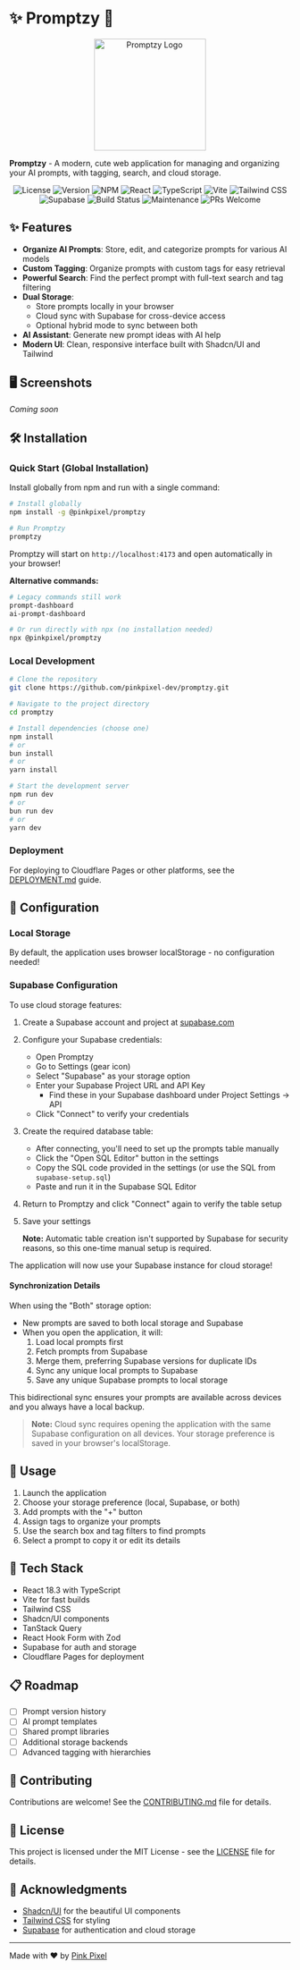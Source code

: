 # ✨ Promptzy 🎯

<p align="center">
  <img src="https://res.cloudinary.com/di7ctlowx/image/upload/v1748393462/icon_lzh8zy.png" alt="Promptzy Logo" width="200" />
</p>

**Promptzy** - A modern, cute web application for managing and organizing your AI prompts, with tagging, search, and cloud storage.

<div align="center">

![License](https://img.shields.io/badge/license-MIT-blue.svg)
![Version](https://img.shields.io/badge/version-1.2.0-green.svg)
![NPM](https://img.shields.io/npm/v/@pinkpixel/promptzy?color=red)
![React](https://img.shields.io/badge/React-19.1.0-61DAFB?logo=react)
![TypeScript](https://img.shields.io/badge/TypeScript-5.8.3-3178C6?logo=typescript)
![Vite](https://img.shields.io/badge/Vite-5.4.19-646CFF?logo=vite)
![Tailwind CSS](https://img.shields.io/badge/Tailwind_CSS-3.4.11-38B2AC?logo=tailwind-css)
![Supabase](https://img.shields.io/badge/Supabase-2.49.7-3ECF8E?logo=supabase)
![Build Status](https://img.shields.io/badge/build-passing-brightgreen)
![Maintenance](https://img.shields.io/badge/Maintained%3F-yes-green.svg)
![PRs Welcome](https://img.shields.io/badge/PRs-welcome-brightgreen.svg)

</div>

## ✨ Features

- **Organize AI Prompts**: Store, edit, and categorize prompts for various AI models
- **Custom Tagging**: Organize prompts with custom tags for easy retrieval
- **Powerful Search**: Find the perfect prompt with full-text search and tag filtering
- **Dual Storage**:
  - Store prompts locally in your browser
  - Cloud sync with Supabase for cross-device access
  - Optional hybrid mode to sync between both
- **AI Assistant**: Generate new prompt ideas with AI help
- **Modern UI**: Clean, responsive interface built with Shadcn/UI and Tailwind

## 🖥️ Screenshots

*Coming soon*

## 🛠️ Installation

### Quick Start (Global Installation)

Install globally from npm and run with a single command:

```bash
# Install globally
npm install -g @pinkpixel/promptzy

# Run Promptzy
promptzy
```

Promptzy will start on `http://localhost:4173` and open automatically in your browser!

**Alternative commands:**
```bash
# Legacy commands still work
prompt-dashboard
ai-prompt-dashboard

# Or run directly with npx (no installation needed)
npx @pinkpixel/promptzy
```

### Local Development

```bash
# Clone the repository
git clone https://github.com/pinkpixel-dev/promptzy.git

# Navigate to the project directory
cd promptzy

# Install dependencies (choose one)
npm install
# or
bun install
# or
yarn install

# Start the development server
npm run dev
# or
bun run dev
# or
yarn dev
```

### Deployment

For deploying to Cloudflare Pages or other platforms, see the [DEPLOYMENT.md](DEPLOYMENT.md) guide.

## 🔧 Configuration

### Local Storage

By default, the application uses browser localStorage - no configuration needed!

### Supabase Configuration

To use cloud storage features:

1. Create a Supabase account and project at [supabase.com](https://supabase.com)
2. Configure your Supabase credentials:

   - Open Promptzy
   - Go to Settings (gear icon)
   - Select "Supabase" as your storage option
   - Enter your Supabase Project URL and API Key
     - Find these in your Supabase dashboard under Project Settings → API
   - Click "Connect" to verify your credentials
3. Create the required database table:

   - After connecting, you'll need to set up the prompts table manually
   - Click the "Open SQL Editor" button in the settings
   - Copy the SQL code provided in the settings (or use the SQL from `supabase-setup.sql`)
   - Paste and run it in the Supabase SQL Editor
4. Return to Promptzy and click "Connect" again to verify the table setup
5. Save your settings

   **Note:** Automatic table creation isn't supported by Supabase for security reasons, so this one-time manual setup is required.

The application will now use your Supabase instance for cloud storage!

#### Synchronization Details

When using the "Both" storage option:

- New prompts are saved to both local storage and Supabase
- When you open the application, it will:
  1. Load local prompts first
  2. Fetch prompts from Supabase
  3. Merge them, preferring Supabase versions for duplicate IDs
  4. Sync any unique local prompts to Supabase
  5. Save any unique Supabase prompts to local storage

This bidirectional sync ensures your prompts are available across devices and you always have a local backup.

> **Note:** Cloud sync requires opening the application with the same Supabase configuration on all devices. Your storage preference is saved in your browser's localStorage.

## 📖 Usage

1. Launch the application
2. Choose your storage preference (local, Supabase, or both)
3. Add prompts with the "+" button
4. Assign tags to organize your prompts
5. Use the search box and tag filters to find prompts
6. Select a prompt to copy it or edit its details

## 🧩 Tech Stack

- React 18.3 with TypeScript
- Vite for fast builds
- Tailwind CSS
- Shadcn/UI components
- TanStack Query
- React Hook Form with Zod
- Supabase for auth and storage
- Cloudflare Pages for deployment

## 📋 Roadmap

- [ ] Prompt version history
- [ ] AI prompt templates
- [ ] Shared prompt libraries
- [ ] Additional storage backends
- [ ] Advanced tagging with hierarchies

## 🤝 Contributing

Contributions are welcome! See the [CONTRIBUTING.md](CONTRIBUTING.md) file for details.

## 📜 License

This project is licensed under the MIT License - see the [LICENSE](LICENSE) file for details.

## 🙏 Acknowledgments

- [Shadcn/UI](https://ui.shadcn.com/) for the beautiful UI components
- [Tailwind CSS](https://tailwindcss.com/) for styling
- [Supabase](https://supabase.com/) for authentication and cloud storage

---

Made with ❤️ by [Pink Pixel](https://pinkpixel.dev)
